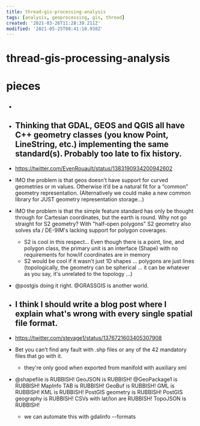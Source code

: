 ```yaml
---
title: thread-gis-processing-analysis
tags: [analysis, geoprocessing, gis, thread]
created: '2021-03-26T11:28:39.211Z'
modified: '2021-05-25T08:41:18.938Z'
---
```


# thread-gis-processing-analysis

# pieces

- ## 

- ## Thinking that GDAL, GEOS and QGIS all have C++ geometry classes (you know Point, LineString, etc.) implementing the same standard(s). Probably too late to fix history.
- https://twitter.com/EvenRouault/status/1383190934200942602
- IMO the problem is that geos doesn’t have support for curved geometries or m values. Otherwise it’d be a natural fit for a “common” geometry representation. (Alternatively we could make a new common library for JUST geometry representation storage...)
- IMO the problem is that the simple feature standard has only be thought through for Cartesian coordinates, but the earth is round. Why not go straight for S2 geometry? With "half-open polygons" S2 geometry also solves sfa / DE-9IM's lacking support for polygon coverages.
  - S2 is cool in this respect... Even though there is a point, line, and polygon class, the primary unit is an interface (Shape) with no requirements for how/if coordinates are in memory
  - S2 would be cool if it wasn't just 1D shapes ... polygons are just lines (topologically, the geometry can be spherical ... it can be  whatever as you say, it's unrelated to the topology ...)
- @postgis doing it right. @GRASSGIS is another world.

- ## I think I should write a blog post where I explain what's wrong with every single spatial file format.
- https://twitter.com/stevage1/status/1376721603405307908
- Bet you can’t find any fault with .shp files or any of the 42 mandatory files that go with it.
  - they're only good when exported from manifold with auxiliary xml
- @shapefiIe is RUBBISH! GeoJSON is RUBBISH! @GeoPackage1 is RUBBISH! MapInfo TAB is RUBBISH! GeoBuf is RUBBISH! GML is RUBBISH! KML is RUBBISH! PostGIS geometry is RUBBISH! PostGIS geography is RUBBISH! CSVs with lat/lon are RUBBISH! TopoJSON is RUBBISH!
  - we can automate this with gdalinfo --formats
